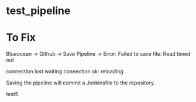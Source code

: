 # test_pipeline


# To Fix
Blueocean -> Github -> Save Pipeline -> Error: Failed to save file: Read timed out


connection lost waiting
connection ok: reloading

Saving the pipeline will commit a Jenkinsfile to the repository.

test5
